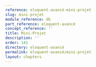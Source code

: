 ```yaml
---
reference: eloquent-avancé-mini-projet
slug: mini-projet
module_reference: db
part_reference: eloquent-avancé
concept_reference: ''
title: Mini-Projet
description: ''
order: 141
directory: eloquent-avancé
permalink: eloquent-avancé/mini-projet
layout: chapters
---
```

